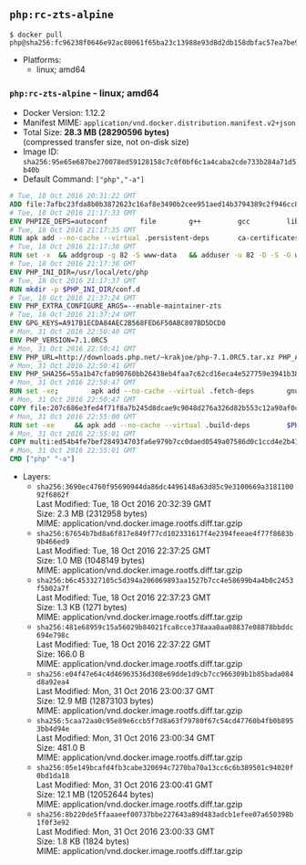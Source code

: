 ## `php:rc-zts-alpine`

```console
$ docker pull php@sha256:fc96238f0646e92ac80061f65ba23c13988e93d8d2db158dbfac57ea7be90aab
```

-	Platforms:
	-	linux; amd64

### `php:rc-zts-alpine` - linux; amd64

-	Docker Version: 1.12.2
-	Manifest MIME: `application/vnd.docker.distribution.manifest.v2+json`
-	Total Size: **28.3 MB (28290596 bytes)**  
	(compressed transfer size, not on-disk size)
-	Image ID: `sha256:95e65e687be270078ed59128158c7c0f0bf6c1a4caba2cde733b284a71d5b40b`
-	Default Command: `["php","-a"]`

```dockerfile
# Tue, 18 Oct 2016 20:31:22 GMT
ADD file:7afbc23fda8b0b3872623c16af8e3490b2cee951aed14b3794389c2f946cc8c7 in / 
# Tue, 18 Oct 2016 21:17:33 GMT
ENV PHPIZE_DEPS=autoconf 		file 		g++ 		gcc 		libc-dev 		make 		pkgconf 		re2c
# Tue, 18 Oct 2016 21:17:35 GMT
RUN apk add --no-cache --virtual .persistent-deps 		ca-certificates 		curl 		tar 		xz
# Tue, 18 Oct 2016 21:17:36 GMT
RUN set -x 	&& addgroup -g 82 -S www-data 	&& adduser -u 82 -D -S -G www-data www-data
# Tue, 18 Oct 2016 21:17:36 GMT
ENV PHP_INI_DIR=/usr/local/etc/php
# Tue, 18 Oct 2016 21:17:37 GMT
RUN mkdir -p $PHP_INI_DIR/conf.d
# Tue, 18 Oct 2016 21:37:24 GMT
ENV PHP_EXTRA_CONFIGURE_ARGS=--enable-maintainer-zts
# Tue, 18 Oct 2016 21:37:24 GMT
ENV GPG_KEYS=A917B1ECDA84AEC2B568FED6F50ABC807BD5DCD0
# Mon, 31 Oct 2016 22:50:40 GMT
ENV PHP_VERSION=7.1.0RC5
# Mon, 31 Oct 2016 22:50:41 GMT
ENV PHP_URL=http://downloads.php.net/~krakjoe/php-7.1.0RC5.tar.xz PHP_ASC_URL=
# Mon, 31 Oct 2016 22:50:41 GMT
ENV PHP_SHA256=55a1b47cfa090760bb26438eb4faa7c62cd16eca4e527759e3941b38941f8f14 PHP_MD5=1d195b0aeb63914a308fb215671445a5
# Mon, 31 Oct 2016 22:50:47 GMT
RUN set -xe; 		apk add --no-cache --virtual .fetch-deps 		gnupg 		openssl 	; 		mkdir -p /usr/src; 	cd /usr/src; 		wget -O php.tar.xz "$PHP_URL"; 		if [ -n "$PHP_SHA256" ]; then 		echo "$PHP_SHA256 *php.tar.xz" | sha256sum -c -; 	fi; 	if [ -n "$PHP_MD5" ]; then 		echo "$PHP_MD5 *php.tar.xz" | md5sum -c -; 	fi; 		if [ -n "$PHP_ASC_URL" ]; then 		wget -O php.tar.xz.asc "$PHP_ASC_URL"; 		export GNUPGHOME="$(mktemp -d)"; 		for key in $GPG_KEYS; do 			gpg --keyserver ha.pool.sks-keyservers.net --recv-keys "$key"; 		done; 		gpg --batch --verify php.tar.xz.asc php.tar.xz; 		rm -r "$GNUPGHOME"; 	fi; 		apk del .fetch-deps
# Mon, 31 Oct 2016 22:50:47 GMT
COPY file:207c686e3fed4f71f8a7b245d8dcae9c9048d276a326d82b553c12a90af0c0ca in /usr/local/bin/ 
# Mon, 31 Oct 2016 22:55:00 GMT
RUN set -xe 	&& apk add --no-cache --virtual .build-deps 		$PHPIZE_DEPS 		curl-dev 		libedit-dev 		libxml2-dev 		openssl-dev 		sqlite-dev 		&& docker-php-source extract 	&& cd /usr/src/php 	&& ./configure 		--with-config-file-path="$PHP_INI_DIR" 		--with-config-file-scan-dir="$PHP_INI_DIR/conf.d" 				--disable-cgi 				--enable-ftp 		--enable-mbstring 		--enable-mysqlnd 				--with-curl 		--with-libedit 		--with-openssl 		--with-zlib 				$PHP_EXTRA_CONFIGURE_ARGS 	&& make -j "$(getconf _NPROCESSORS_ONLN)" 	&& make install 	&& { find /usr/local/bin /usr/local/sbin -type f -perm +0111 -exec strip --strip-all '{}' + || true; } 	&& make clean 	&& docker-php-source delete 		&& runDeps="$( 		scanelf --needed --nobanner --recursive /usr/local 			| awk '{ gsub(/,/, "\nso:", $2); print "so:" $2 }' 			| sort -u 			| xargs -r apk info --installed 			| sort -u 	)" 	&& apk add --no-cache --virtual .php-rundeps $runDeps 		&& apk del .build-deps
# Mon, 31 Oct 2016 22:55:01 GMT
COPY multi:ed54b4fe7bef284934703fa6e979b7cc0daed0549a07586d0c1ccd4e2b41884a in /usr/local/bin/ 
# Mon, 31 Oct 2016 22:55:01 GMT
CMD ["php" "-a"]
```

-	Layers:
	-	`sha256:3690ec4760f95690944da86dc4496148a63d85c9e3100669a318110092f6862f`  
		Last Modified: Tue, 18 Oct 2016 20:32:39 GMT  
		Size: 2.3 MB (2312958 bytes)  
		MIME: application/vnd.docker.image.rootfs.diff.tar.gzip
	-	`sha256:67654b7bd8a6f817e849f77cd102331617f4e2394feeae4f77f8683b9b466ed9`  
		Last Modified: Tue, 18 Oct 2016 22:37:25 GMT  
		Size: 1.0 MB (1048149 bytes)  
		MIME: application/vnd.docker.image.rootfs.diff.tar.gzip
	-	`sha256:b6c453327105c5d394a206069893aa1527b7cc4e58699b4a4b0c2453f5b02a7f`  
		Last Modified: Tue, 18 Oct 2016 22:37:23 GMT  
		Size: 1.3 KB (1271 bytes)  
		MIME: application/vnd.docker.image.rootfs.diff.tar.gzip
	-	`sha256:481e68959c15a56029b84021fca8cce378aaa0aa08837e08878bbddc694e798c`  
		Last Modified: Tue, 18 Oct 2016 22:37:22 GMT  
		Size: 166.0 B  
		MIME: application/vnd.docker.image.rootfs.diff.tar.gzip
	-	`sha256:e04f47e64c4d46963536d308e69dde1d9cb7cc966309b1b85bada084d8a92ea4`  
		Last Modified: Mon, 31 Oct 2016 23:00:37 GMT  
		Size: 12.9 MB (12873103 bytes)  
		MIME: application/vnd.docker.image.rootfs.diff.tar.gzip
	-	`sha256:5caa72aa0c95e89e6ccb5f7d8a63f79780f67c54cd47760b4fb0b8953bb4d94e`  
		Last Modified: Mon, 31 Oct 2016 23:00:34 GMT  
		Size: 481.0 B  
		MIME: application/vnd.docker.image.rootfs.diff.tar.gzip
	-	`sha256:05e149bcafd4fb3cabe320694c7270ba70a13cc6c6b389501c94020f0bd1da18`  
		Last Modified: Mon, 31 Oct 2016 23:00:41 GMT  
		Size: 12.1 MB (12052644 bytes)  
		MIME: application/vnd.docker.image.rootfs.diff.tar.gzip
	-	`sha256:8b220de5ffaaaeef00737bbe227643a89d483adcb1efee07a650398b1f0f3e92`  
		Last Modified: Mon, 31 Oct 2016 23:00:33 GMT  
		Size: 1.8 KB (1824 bytes)  
		MIME: application/vnd.docker.image.rootfs.diff.tar.gzip

